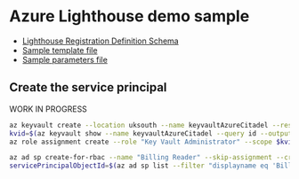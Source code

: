 # Azure Lighthouse demo sample

* [Lighthouse Registration Definition Schema](https://docs.microsoft.com/rest/api/managedservices/registration-definitions)
* [Sample template file](https://github.com/Azure/Azure-Lighthouse-samples/blob/master/templates/delegated-resource-management-eligible-authorizations/subscription/subscription-managing-tenant-approvers.json)
* [Sample parameters file](https://github.com/Azure/Azure-Lighthouse-samples/blob/master/templates/delegated-resource-management-eligible-authorizations/subscription/subscription-managing-tenant-approvers.parameters.json)

## Create the service principal

WORK IN PROGRESS

```bash
az keyvault create --location uksouth --name keyvaultAzureCitadel --resource-group keyvault --enable-rbac-authorization --retention-days 7
kvid=$(az keyvault show --name keyvaultAzureCitadel --query id --output tsv)
az role assignment create --role "Key Vault Administrator" --scope $kvid --assignee richeney@azurecitadel.com
```



```bash
az ad sp create-for-rbac --name "Billing Reader" --skip-assignment --create-cert --cert billing-reader-cert --keyvault keyvaultAzureCitadel
servicePrincipalObjectId=$(az ad sp list --filter "displayname eq 'Billing Reader'" --query [0].objectId --output tsv)
```
